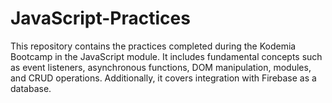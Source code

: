 # JavaScript-Practices 

This repository contains the practices completed during the Kodemia Bootcamp in the JavaScript module. It includes fundamental concepts such as event listeners, asynchronous functions, DOM manipulation, modules, and CRUD operations. Additionally, it covers integration with Firebase as a database.
